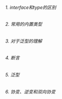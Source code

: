 ###### 1. interface和type的区别



###### 2. 常用的内置类型


###### 3. 对于泛型的理解



###### 4. 断言


###### 5. 泛型


###### 6. 协变、逆变和双向协变